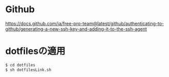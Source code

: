 # Github
https://docs.github.com/ja/free-pro-team@latest/github/authenticating-to-github/generating-a-new-ssh-key-and-adding-it-to-the-ssh-agent

# dotfilesの適用
```bash
$ cd dotfiles
$ sh dotfilesLink.sh
```

